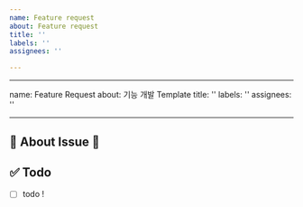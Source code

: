 ```yaml
---
name: Feature request
about: Feature request
title: ''
labels: ''
assignees: ''

---
```


---
name: Feature Request
about: 기능 개발 Template
title: ''
labels: ''
assignees: ''

---

## 🚀 About Issue 🚀
<!-- 이슈에 대한 내용을 설명해주세요. -->


## ✅ Todo 
<!-- 해야 할 일들을 적어주세요. -->
- [ ] todo !
